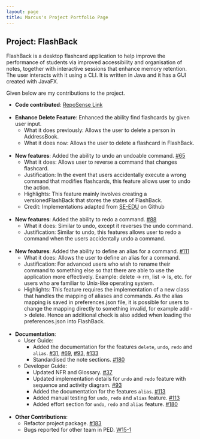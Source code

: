 ```yaml
---
layout: page
title: Marcus's Project Portfolio Page
---
```


## Project: FlashBack

FlashBack is a desktop flashcard application to help improve the performance of students via improved accessibility and organisation of notes, together with interactive sessions that enhance memory retention. The user interacts with it using a CLI. It is written in Java and it has a GUI created with JavaFX.

Given below are my contributions to the project.

* **Code contributed**: [RepoSense Link](https://nus-cs2103-ay2021s2.github.io/tp-dashboard/?search=&sort=groupTitle&sortWithin=title&timeframe=commit&mergegroup=&groupSelect=groupByRepos&breakdown=true&checkedFileTypes=docs~functional-code~test-code~other&since=&tabOpen=true&tabType=authorship&tabAuthor=Marc-97&tabRepo=AY2021S2-CS2103T-T13-3%2Ftp%5Bmaster%5D&authorshipIsMergeGroup=false&authorshipFileTypes=docs~functional-code~test-code&authorshipIsBinaryFileTypeChecked=false)
    <br><br>
* **Enhance Delete Feature**: Enhanced the ability find flashcards by given user input.
    * What it does previously: Allows the user to delete a person in AddressBook.
    * What it does now: Allows the user to delete a flashcard in FlashBack.
    <br><br>
* **New features**: Added the ability to undo an undoable command. [#65](https://github.com/AY2021S2-CS2103T-T13-3/tp/pull/65)
    * What it does: Allows user to reverse a command that changes flashcard.
    * Justification: In the event that users accidentally execute a wrong command that modifies flashcards, this feature allows user to undo the action.
    * Highlights: This feature mainly involves creating a versionedFlashBack that stores the states of FlashBack.
    * Credit: Implementations adapted from [SE-EDU](https://github.com/se-edu/addressbook-level4) on Github
    <br><br>
* **New features**: Added the ability to redo a command. [#88](https://github.com/AY2021S2-CS2103T-T13-3/tp/pull/88)
    * What it does: Similar to undo, except it reverses the undo command.
    * Justification: Similar to undo, this features allows user to redo a command when the users accidentally undo a command.
    <br><br>
* **New features**: Added the ability to define an alias for a command. [#111](https://github.com/AY2021S2-CS2103T-T13-3/tp/pull/111)
    * What it does: Allows the user to define an alias for a command.
    * Justification: For advanced users who wish to rename their command to something else so that there are able to use the application more effectively. Example: delete -> rm, list -> ls, etc. for users who are familiar to Unix-like operating system.
    * Highlights: This feature requires the implementation of a new class that handles the mapping of aliases and commands. As the alias mapping is saved in preferences.json file, it is possible for users to change the mapping directly to something invalid, for example add -> delete. Hence an additional check is also added when loading the preferences.json into FlashBack.
    <br><br>
* **Documentation**:
    * User Guide:
        * Added the documentation for the features `delete`, `undo`, `redo` and `alias`. [#31](https://github.com/AY2021S2-CS2103T-T13-3/tp/pull/31), [#69](https://github.com/AY2021S2-CS2103T-T13-3/tp/pull/69), [#93](https://github.com/AY2021S2-CS2103T-T13-3/tp/pull/93), [#133](https://github.com/AY2021S2-CS2103T-T13-3/tp/pull/113)
        * Standardised the note sections. [#180](https://github.com/AY2021S2-CS2103T-T13-3/tp/pull/180)
    * Developer Guide:
        * Updated NFR and Glossary. [#37](https://github.com/AY2021S2-CS2103T-T13-3/tp/pull/37)
        * Updated implementation details for `undo` and `redo` feature with sequence and activity diagram. [#93](https://github.com/AY2021S2-CS2103T-T13-3/tp/pull/93)
        * Added the documentation for the features `alias`. [#113](https://github.com/AY2021S2-CS2103T-T13-3/tp/pull/113)
        * Added manual testing for `undo`, `redo` and `alias` feature. [#113](https://github.com/AY2021S2-CS2103T-T13-3/tp/pull/113)
        * Added effort section for `undo`, `redo` and `alias` feature. [#180](https://github.com/AY2021S2-CS2103T-T13-3/tp/pull/180)
    <br><br>
* **Other Contributions**:
    * Refactor project package. [#183](https://github.com/AY2021S2-CS2103T-T13-3/tp/pull/183)
    * Bugs reported for other team in PED. [W15-1](https://github.com/marc-97/ped/issues)
